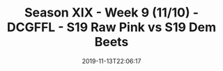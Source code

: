 ---
title: Season XIX - Week 9 (11/10) - DCGFFL - S19 Raw Pink vs S19 Dem Beets
teams-score:
- team: _teams/neon-pink.md
  score: 32
- team: _teams/maroon-2.md
  score: 31
mvp: AJ, OJ
game-ball: Andy, Chuck
sportsperson: Will, Marlon
season: 19
week: 9
date: '2019-11-13T22:06:17'
pageid: season-xix-week-9-11-10-7036-vs-7034
---
